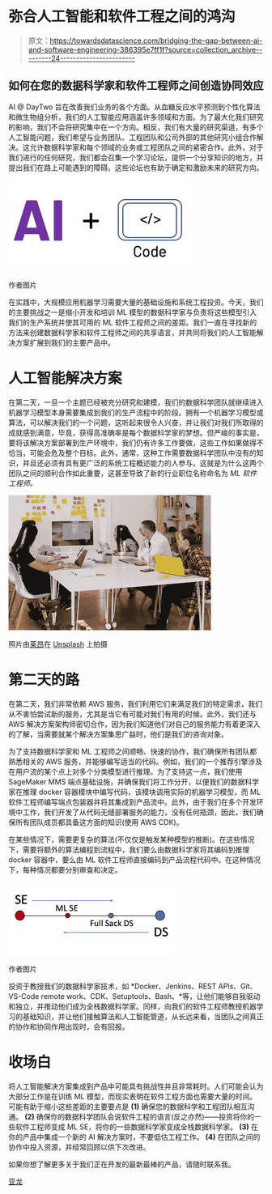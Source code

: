 # 弥合人工智能和软件工程之间的鸿沟

> 原文：<https://towardsdatascience.com/bridging-the-gap-between-ai-and-software-engineering-386395e7ff1f?source=collection_archive---------24----------------------->

## 如何在您的数据科学家和软件工程师之间创造协同效应

AI @ DayTwo 旨在改善我们业务的各个方面。从血糖反应水平预测到个性化算法和微生物组分析，我们的人工智能应用涵盖许多领域和方面。为了最大化我们研究的影响，我们不会将研究集中在一个方向。相反，我们有大量的研究渠道，有多个人工智能问题，我们希望与业务团队、工程团队和公司外部的其他研究小组合作解决。这允许数据科学家和每个领域的业务或工程团队之间的紧密合作。此外，对于我们进行的任何研究，我们都会召集一个学习论坛，提供一个分享知识的地方，并提出我们在路上可能遇到的障碍。这些论坛也有助于确定和激励未来的研究方向。

![](img/389f6637b3ca625a7b174e4264a09c1c.png)

作者图片

在实践中，大规模应用机器学习需要大量的基础设施和系统工程投资。今天，我们的主要挑战之一是缩小开发和培训 ML 模型的数据科学家与负责将这些模型引入我们的生产系统并使其可用的 ML 软件工程师之间的差距。我们一直在寻找新的方法来创建数据科学家和软件工程师之间的共享语言，并共同将我们的人工智能解决方案扩展到我们的主要产品中。

# 人工智能解决方案

在第二天，一旦一个主题已经被充分研究和建模，我们的数据科学团队就继续进入机器学习模型本身需要集成到我们的生产流程中的阶段。拥有一个机器学习模型或算法，可以解决我们的一个问题，这听起来很令人兴奋，并让我们对我们所取得的成就感到满意，毕竟，获得高准确率是每个数据科学家的梦想。但严峻的事实是，要将该解决方案部署到生产环境中，我们仍有许多工作要做，这些工作如果做得不恰当，可能会危及整个目标。此外，通常，这种工作需要数据科学团队中没有的知识，并且还必须有具有更广泛的系统工程概述能力的人参与。这就是为什么这两个团队之间的顺利合作如此重要，这甚至导致了新的行业职位名称命名为 *ML 软件工程师。*

![](img/8b9a077ad69bc17b65b7dc1f6899473c.png)

照片由[莱昂](https://unsplash.com/@myleon?utm_source=unsplash&utm_medium=referral&utm_content=creditCopyText)在 [Unsplash](https://unsplash.com/s/photos/work-meeting?utm_source=unsplash&utm_medium=referral&utm_content=creditCopyText) 上拍摄

# 第二天的路

在第二天，我们非常依赖 AWS 服务，我们利用它们来满足我们的特定需求，我们从不害怕尝试新的服务，尤其是当它有可能对我们有用的时候。此外，我们还与 AWS 解决方案架构师密切合作，因为我们知道他们对自己的服务能力有着更深入的了解，当需要就某个解决方案集思广益时，他们是我们的咨询对象。

为了支持数据科学家和 ML 工程师之间顺畅、快速的协作，我们确保所有团队都熟悉相关的 AWS 服务，并能够编写适当的代码。例如，我们的一个推荐引擎涉及在用户流的某个点上对多个分类模型进行推理。为了支持这一点，我们使用 SageMaker MMS 端点基础设施，并确保我们将工作分开，以便我们的数据科学家在推理 docker 容器模块中编写代码，该模块调用实际的机器学习模型，而 ML 软件工程师编写端点包装器并将其集成到产品流中。此外，由于我们在多个开发环境中工作，我们开发了从代码无缝部署服务的能力，没有任何瓶颈，因此，我们确保所有团队成员都具备这方面的知识(使用 AWS CDK)。

在某些情况下，需要更复杂的算法(不仅仅是触发某种模型的推断)。在这些情况下，需要将额外的算法编程到流程中，我们要么由数据科学家将其编码到推理 docker 容器中，要么由 ML 软件工程师直接编码到产品流程代码中。在这种情况下，每种情况都要分别审查和决定。

![](img/eecd9be763939bf0d26625d97fb5be0e.png)

作者图片

投资于教授我们的数据科学家技术，如 *Docker、Jenkins、REST APIs、Git、VS-Code remote work、CDK、Setuptools、Bash、*等，让他们能够自我驱动和独立，并推动他们成为全栈数据科学家。同样，向我们的软件工程师教授机器学习的基础知识，并让他们接触算法和人工智能管道，从长远来看，当团队之间真正的协作和协同作用出现时，会有回报。

# 收场白

将人工智能解决方案集成到产品中可能具有挑战性并且非常耗时。人们可能会认为大部分工作是在训练 ML 模型，而现实表明在软件工程方面也需要大量的时间。可能有助于缩小这些差距的主要要点是 **(1)** 确保您的数据科学和工程团队相互沟通。 **(2)** 确保你的数据科学团队会说软件工程的语言(反之亦然)——投资将你的一些软件工程师变成 ML SE，将你的一些数据科学家变成全栈数据科学家。 **(3)** 在你的产品中集成一个新的 AI 解决方案时，不要低估工程工作。 **(4)** 在团队之间的协作中投入资源，并经常回顾以供下次改进。

如果你想了解更多关于我们正在开发的最新最棒的产品，请随时联系我。

[亚龙](https://www.linkedin.com/in/yaronv/)